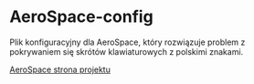 # AeroSpace-config

Plik konfiguracyjny dla AeroSpace, który rozwiązuje problem z pokrywaniem się skrótów klawiaturowych z polskimi znakami.

[AeroSpace strona projektu](https://github.com/nikitabobko/AeroSpace)



